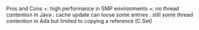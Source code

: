 
Pros and Cons
+: high performance in SMP environments
+: no thread contention in Java
: cache update can loose some entries
: still some thread contention in Ada but limited to copying a
reference (C.Set)
